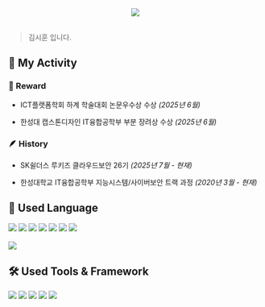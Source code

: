 <div align= "center">
    <img src="https://capsule-render.vercel.app/api?type=soft&color=0:328547,100:54cfb6&height=180&text=Hi,%20This%20is%20Kim%20Sihoon&animation=fadeIn&fontColor=ffffff&fontSize=50" />
</div>

<br/>

> 김시훈 입니다.

## 🌟 My Activity

### 🏅 Reward

- ICT플랫폼학회 하계 학술대회 논문우수상 수상 *(2025년 6월)*

- 한성대 캡스톤디자인 IT융합공학부 부분 장려상 수상 *(2025년 6월)*

### 🪶 History

- SK쉴더스 루키즈 클라우드보안 26기 *(2025년 7월 - 현재)*

- 한성대학교 IT융합공학부 지능시스템/사이버보안 트랙 과정 *(2020년 3월 - 현재)*

## 📜 Used Language
<div>
  <img src="https://img.shields.io/badge/C%2B%2B-00599C?style=for-the-badge&logo=C%2B%2B&logoColor=white">
  <img src="https://img.shields.io/badge/C%23-239120?style=for-the-badge&logo=C%23&logoColor=white">
  <img src="https://img.shields.io/badge/Python-3776AB?style=for-the-badge&logo=Python&logoColor=white">
  <img src="https://img.shields.io/badge/C-A8B9CC?style=for-the-badge&logo=C&logoColor=white">
  <img src="https://img.shields.io/badge/Assembly-6E4C13?style=for-the-badge&logo=assemblyscript&logoColor=white">
  <img src="https://img.shields.io/badge/Java-007396?style=for-the-badge&logo=Java&logoColor=white">
  <img src="https://img.shields.io/badge/Kotlin-7F52FF?style=for-the-badge&logo=kotlin&logoColor=white">
</div>

<br/>

<img src="https://github-readme-stats.vercel.app/api/top-langs/?username=ihatehudwedge&layout=compact&bg_color=60,000000,1c1e5f&title_color=ffffff&text_color=ffffff"/>

## 🛠️ Used Tools & Framework
<div> 
  <img src="https://img.shields.io/badge/Unity-FFFFFF?style=for-the-badge&logo=unity&logoColor=black">
  <img src="https://img.shields.io/badge/Unreal_Engine-313131?style=for-the-badge&logo=unrealengine&logoColor=white">
  <img src="https://img.shields.io/badge/Flask-4786BB?style=for-the-badge&logo=flask&logoColor=white">
  <img src="https://img.shields.io/badge/Visual_Studio-5C2D91?style=for-the-badge&logo=visualstudio&logoColor=white">
  <img src="https://img.shields.io/badge/X64dbg-000000?style=for-the-badge&logo=openbugbounty&logoColor=red&labelColor=black">
</div>
